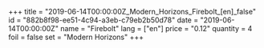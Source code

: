+++
title = "2019-06-14T00:00:00Z_Modern_Horizons_Firebolt_[en]_false"
id = "882b8f98-ee51-4c94-a3eb-c79eb2b50d78"
date = "2019-06-14T00:00:00Z"
name = "Firebolt"
lang = ["en"]
price = "0.12"
quantity = 4
foil = false
set = "Modern Horizons"
+++
